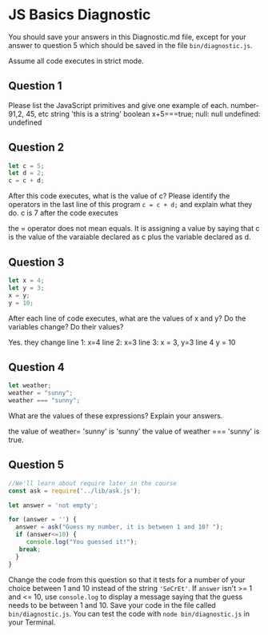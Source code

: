 # JS Basics Diagnostic

You should save your answers in this Diagnostic.md file, except for your answer to
question 5 which should be saved in the file `bin/diagnostic.js`.

Assume all code executes in strict mode.

## Question 1

Please list the JavaScript primitives and give one example of each.
number- 91,2, 45, etc
string 'this is a string'
boolean x+5===true;
null: null
undefined: undefined


## Question 2

```js
let c = 5;
let d = 2;
c = c + d;

```

After this code executes, what is the value of c?  Please identify the operators in the last line of this program `c = c + d;` and explain what they do.
 c is 7 after the code executes

 the = operator does not mean equals. It is assigning a value by saying that c is the value of the varaiable declared as c plus the variable declared as d.

## Question 3

```js
let x = 4;
let y = 3;
x = y;
y = 10;
```

After each line of code executes, what are the values of x and y?  Do the variables change?  Do their values?

Yes. they change
line 1: x=4
line 2: x=3
line 3: x = 3, y=3
line 4 y = 10
<!-- solution below -->


## Question 4

```js
let weather;
weather = "sunny";
weather === "sunny";
```

What are the values of these expressions?  Explain your answers.

the value of weather= 'sunny'  is 'sunny'
the value of weather === 'sunny' is true.


## Question 5

```js
//We'll learn about require later in the course
const ask = require('../lib/ask.js');

let answer = 'not empty';

for (answer = '') {
  answer = ask("Guess my number, it is between 1 and 10? ");
  if (answer<=10) {
     console.log("You guessed it!");
   break;
  }
}
```

Change the code from this question so that it tests for a number of your choice
between 1 and 10 instead of the string `'SeCrEt'`.  If `answer` isn't >= 1 and
<= 10, use `console.log` to display a message saying that the guess needs to
be between 1 and 10.  Save your code in the file called `bin/diagnostic.js`.
You can test the code with `node bin/diagnostic.js` in your Terminal.
